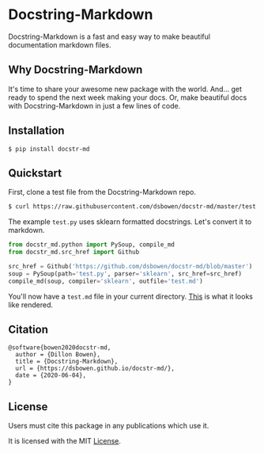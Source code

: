 # Docstring-Markdown

Docstring-Markdown is a fast and easy way to make beautiful documentation markdown files.

## Why Docstring-Markdown

It's time to share your awesome new package with the world. And... get ready to spend the next week making your docs. Or, make beautiful docs with Docstring-Markdown in just a few lines of code.

## Installation

```
$ pip install docstr-md
```

## Quickstart

First, clone a test file from the Docstring-Markdown repo.

```bash
$ curl https://raw.githubusercontent.com/dsbowen/docstr-md/master/test.py --output test.py
```

The example `test.py` uses sklearn formatted docstrings. Let's convert it to markdown.

```python
from docstr_md.python import PySoup, compile_md
from docstr_md.src_href import Github

src_href = Github('https://github.com/dsbowen/docstr-md/blob/master')
soup = PySoup(path='test.py', parser='sklearn', src_href=src_href)
compile_md(soup, compiler='sklearn', outfile='test.md')
```

You'll now have a `test.md` file in your current directory. [This](test.md) is what it looks like rendered.

## Citation

```
@software{bowen2020docstr-md,
  author = {Dillon Bowen},
  title = {Docstring-Markdown},
  url = {https://dsbowen.github.io/docstr-md/},
  date = {2020-06-04},
}
```

## License

Users must cite this package in any publications which use it.

It is licensed with the MIT [License](https://github.com/dsbowen/docstr-md/blob/master/LICENSE).